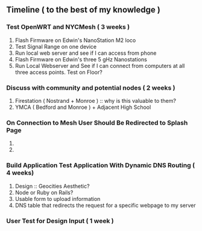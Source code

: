 ## Timeline ( to the best of my knowledge )

### Test OpenWRT and NYCMesh ( 3 weeks )

1. Flash Firmware on Edwin's NanoStation M2 loco  
2. Test Signal Range on one device
3. Run local web server and see if I can access from phone  
4. Flash Firmware on Edwin's three 5 gHz Nanostations  
5. Run Local Webserver and See if I can connect from computers at all three access points.  Test on Floor?

### Discuss with community and potential nodes ( 2 weeks )

1. Firestation ( Nostrand + Monroe ) :: why is this valuable to them?  
2. YMCA ( Bedford and Monroe ) + Adjacent High School  

### On Connection to Mesh User Should Be Redirected to Splash Page

1.
2.

### Build Application Test Application With Dynamic DNS Routing ( 4 weeks)

1. Design :: Geocities Aesthetic?
2. Node or Ruby on Rails?
3. Usable form to upload information
4. DNS table that redirects the request for a specific webpage to my server

### User Test for Design Input ( 1 week )
